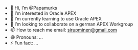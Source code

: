 - 👋 Hi, I’m @Papamurks
- 👀 I’m interested in Oracle APEX 
- 🌱 I’m currently learning to use Oracle APEX
- 💞️ I’m looking to collaborate on a german APEX Workgroup
- 📫 How to reach me email: sirupminen@gmail.com
- 😄 Pronouns: ...
- ⚡ Fun fact: ...

<!---
Papamurks/Papamurks is a ✨ special ✨ repository because its `README.md` (this file) appears on your GitHub profile.
You can click the Preview link to take a look at your changes.
--->
